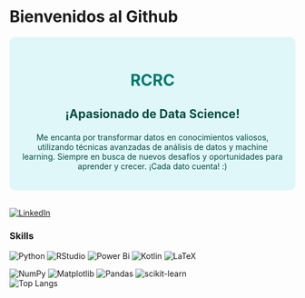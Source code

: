 # Bienvenidos al Github
<div style="background-color: #e0f7fa; padding: 20px; border-radius: 10px; text-align: center;">
  <h1 style="color: #00796b; margin-bottom: 10px;">RCRC</h1>
  <h2 style="color: #004d40; margin-bottom: 20px;">¡Apasionado de Data Science!</h2>
  <p style="color: #004d40;">Me encanta por transformar datos en conocimientos valiosos, utilizando técnicas avanzadas de análisis de datos y machine learning. Siempre en busca de nuevos desafíos y oportunidades para aprender y crecer. ¡Cada dato cuenta! :)</p>
</div>
<br/>

[![LinkedIn](https://img.shields.io/badge/linkedin-%230077B5.svg?style=for-the-badge&logo=linkedin&logoColor=white)](https://www.linkedin.com/in/ronald-roque-b8788a17a)

### Skills
![Python](https://img.shields.io/badge/python-3670A0?style=for-the-badge&logo=python&logoColor=ffdd54)
![RStudio](https://img.shields.io/badge/RStudio-4285F4?style=for-the-badge&logo=rstudio&logoColor=white)
![Power Bi](https://img.shields.io/badge/power_bi-F2C811?style=for-the-badge&logo=powerbi&logoColor=black)
![Kotlin](https://img.shields.io/badge/kotlin-%237F52FF.svg?style=for-the-badge&logo=kotlin&logoColor=white)
![LaTeX](https://img.shields.io/badge/latex-%23008080.svg?style=for-the-badge&logo=latex&logoColor=white)

![NumPy](https://img.shields.io/badge/numpy-%23013243.svg?style=for-the-badge&logo=numpy&logoColor=white)
![Matplotlib](https://img.shields.io/badge/Matplotlib-%23ffffff.svg?style=for-the-badge&logo=Matplotlib&logoColor=black)
![Pandas](https://img.shields.io/badge/pandas-%23150458.svg?style=for-the-badge&logo=pandas&logoColor=white)
![scikit-learn](https://img.shields.io/badge/scikit--learn-%23F7931E.svg?style=for-the-badge&logo=scikit-learn&logoColor=white)
<br/>
![Top Langs](https://github-readme-stats.vercel.app/api/top-langs/?username=ronaldcrc&layout=compact)
